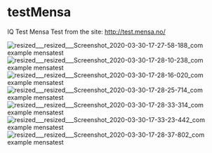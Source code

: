 # testMensa
IQ Test Mensa
Test from the site: http://test.mensa.no/

![resized___resized___Screenshot_2020-03-30-17-27-58-188_com example mensatest](https://user-images.githubusercontent.com/42519654/77938941-48512000-72d8-11ea-8d58-24d2a3fcaaff.jpg)
![resized___resized___Screenshot_2020-03-30-17-28-10-238_com example mensatest](https://user-images.githubusercontent.com/42519654/77938945-49824d00-72d8-11ea-9c4e-12d4d300d57d.jpg)
![resized___resized___Screenshot_2020-03-30-17-28-16-020_com example mensatest](https://user-images.githubusercontent.com/42519654/77938946-49824d00-72d8-11ea-948d-86223207d6f5.jpg)
![resized___resized___Screenshot_2020-03-30-17-28-25-714_com example mensatest](https://user-images.githubusercontent.com/42519654/77938949-4ab37a00-72d8-11ea-99cd-783daada3baa.jpg)
![resized___resized___Screenshot_2020-03-30-17-28-33-314_com example mensatest](https://user-images.githubusercontent.com/42519654/77938951-4b4c1080-72d8-11ea-9a0a-cfa5a894522e.jpg)
![resized___resized___Screenshot_2020-03-30-17-33-23-442_com example mensatest](https://user-images.githubusercontent.com/42519654/77938958-4be4a700-72d8-11ea-9df2-1f15bc2090f8.jpg)
![resized___resized___Screenshot_2020-03-30-17-28-37-802_com example mensatest](https://user-images.githubusercontent.com/42519654/77938955-4b4c1080-72d8-11ea-8797-e7327b5f6e35.jpg)


